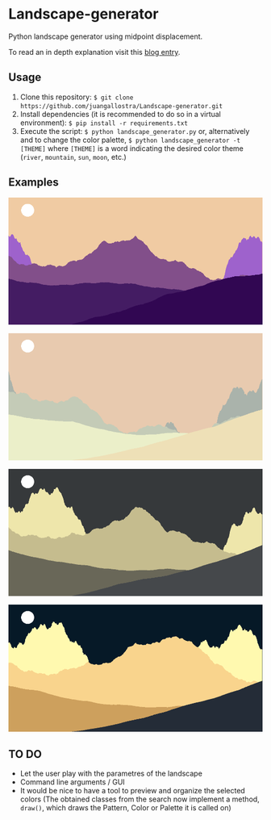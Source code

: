 # Landscape-generator

Python landscape generator using midpoint displacement.

To read an in depth explanation visit this [blog entry](https://bitesofcode.wordpress.com/2016/12/23/landscape-generation-using-midpoint-displacement/).

## Usage

1. Clone this repository: `$ git clone https://github.com/juangallostra/Landscape-generator.git`
2. Install dependencies (it is recommended to do so in a virtual environment): `$ pip install -r requirements.txt`
3. Execute the script: `$ python landscape_generator.py` or, alternatively and to change the color palette, `$ python landscape_generator -t [THEME]` where `[THEME]` is a word indicating the desired color theme (`river`, `mountain`, `sun`, `moon`, etc.)

## Examples

![Default theme](examples/testing_1.png)

![Snow theme](examples/testing_5.png)

![Example landscape](examples/testing_7.png)

![Moon theme](examples/testing_8.png)

## TO DO

- Let the user play with the parametres of the landscape
- Command line arguments / GUI
- It would be nice to have a tool to preview and organize the selected colors (The obtained classes from the search now implement a method, ```draw()```, which draws the Pattern, Color or Palette it is called on)
